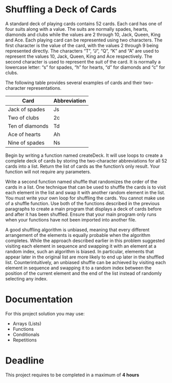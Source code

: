 # Shuffling a Deck of Cards

A standard deck of playing cards contains 52 cards. Each card has one of four suits along with a value. The suits are normally spades, hearts, diamonds and clubs while
the values are 2 through 10, Jack, Queen, King and Ace.
Each playing card can be represented using two characters. The first character is
the value of the card, with the values 2 through 9 being represented directly. 
The characters “T”, “J”, “Q”, “K” and “A” are used to represent the values 10, Jack, Queen, King and Ace respectively. 
The second character is used to represent the suit of the card. It is normally a lowercase letter: “s” for spades, “h” for hearts, “d” for diamonds and “c” for clubs. 

The following table provides several examples of cards and their two-character representations.

| Card | Abbreviation |
|------|-----------|
|   Jack of spades   |    Js     |
|   Two of clubs   |    2c     |
|   Ten of diamonds   |    Td     |
|   Ace of hearts   |    Ah     |
|   Nine of spades   |    Ns     |

Begin by writing a function named createDeck. It will use loops to create a complete deck of cards by storing the two-character abbreviations for all 52 cards into a list. Return the list of cards as the function’s only result. Your function will not require any parameters.

Write a second function named shuffle that randomizes the order of the cards in a list. One technique that can be used to shuffle the cards is to visit each element in the list and swap it with another random element in the list. You must write your own loop for shuffling the cards. You cannot make use of a shuffle function.
Use both of the functions described in the previous paragraphs to create a main program that displays a deck of cards before and after it has been shuffled. Ensure that your main program only runs when your functions have not been imported into another file.

A good shuffling algorithm is unbiased, meaning that every different arrangement of the elements is equally probable when the algorithm completes. While the approach described earlier in this problem suggested visiting each element in sequence and swapping it with an element at a random index, such an algorithm is biased. 
In particular, elements that appear later in the original list are more likely to end up later in the shuffled list. Counterintuitively, an unbiased shuffle can be achieved by visiting each element in sequence and swapping it to a random index between the position of the current element and the end of the list instead of randomly selecting any index.


# Documentation

For this project solution you may use:

- Arrays (Lists)
- Functions
- Conditionals
- Repetitions

# Deadline

This project requires to be completed in a maximum of **4 hours**
